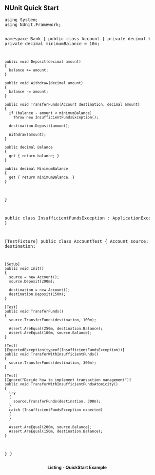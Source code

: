 <style><!--
  div.code { width: 34em }
--></style>

## NUnit Quick Start

<div class="code"><pre class="prettyprint">using System;
using NUnit.Framework;

namespace Bank
{
  public class Account
  {
    private decimal balance;
    private decimal minimumBalance = 10m;

    public void Deposit(decimal amount)
    {
      balance += amount;
    }

    public void Withdraw(decimal amount)
    {
      balance -= amount;
    }

    public void TransferFunds(Account destination, decimal amount)
    {
      if (balance - amount < minimumBalance)
        throw new InsufficientFundsException();

      destination.Deposit(amount);

      Withdraw(amount);
    }

    public decimal Balance
    {
      get { return balance; }
    }

    public decimal MinimumBalance
    {
      get { return minimumBalance; }
    }
  }

  public class InsufficientFundsException : ApplicationException
  {
  }

  [TestFixture]
  public class AccountTest
  {
    Account source;
    Account destination;

    [SetUp]
    public void Init()
    {
      source = new Account();
      source.Deposit(200m);

      destination = new Account();
      destination.Deposit(150m);
    }

    [Test]
    public void TransferFunds()
    {
      source.TransferFunds(destination, 100m);

      Assert.AreEqual(250m, destination.Balance);
      Assert.AreEqual(100m, source.Balance);
    }

    [Test]
    [ExpectedException(typeof(InsufficientFundsException))]
    public void TransferWithInsufficientFunds()
    {
      source.TransferFunds(destination, 300m);
    }

    [Test]
    [Ignore("Decide how to implement transaction management")]
    public void TransferWithInsufficientFundsAtomicity()
    {
      try
      {
        source.TransferFunds(destination, 300m);
      }
      catch (InsufficientFundsException expected)
      {
      }

      Assert.AreEqual(200m, source.Balance);
      Assert.AreEqual(150m, destination.Balance);
    }
  }
}</pre>
</div>
<div style="width: 34em; text-align:center;">
<b>Listing - QuickStart Example</b>
</div>

